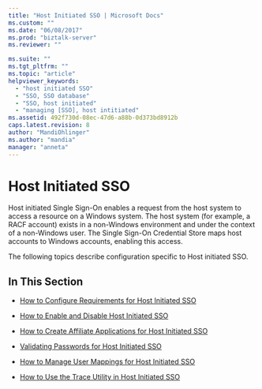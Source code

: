 ```yaml
---
title: "Host Initiated SSO | Microsoft Docs"
ms.custom: ""
ms.date: "06/08/2017"
ms.prod: "biztalk-server"
ms.reviewer: ""

ms.suite: ""
ms.tgt_pltfrm: ""
ms.topic: "article"
helpviewer_keywords: 
  - "host initiated SSO"
  - "SSO, SSO database"
  - "SSO, host initiated"
  - "managing [SSO], host intitiated"
ms.assetid: 492f730d-08ec-47d6-a88b-0d373bd8912b
caps.latest.revision: 8
author: "MandiOhlinger"
ms.author: "mandia"
manager: "anneta"
---
```

# Host Initiated SSO
Host initiated Single Sign-On enables a request from the host system to access a resource on a Windows system. The host system (for example, a RACF account) exists in a non-Windows environment and under the context of a non-Windows user. The Single Sign-On Credential Store maps host accounts to Windows accounts, enabling this access.  
  
 The following topics describe configuration specific to Host initiated SSO.  
  
## In This Section  
  
-   [How to Configure Requirements for Host Initiated SSO](../core/how-to-configure-requirements-for-host-initiated-sso.md)  
  
-   [How to Enable and Disable Host Initiated SSO](../core/how-to-enable-and-disable-host-initiated-sso.md)  
  
-   [How to Create Affiliate Applications for Host Initiated SSO](../core/how-to-create-affiliate-applications-for-host-initiated-sso.md)  
  
-   [Validating Passwords for Host Initiated SSO](../core/validating-passwords-for-host-initiated-sso.md)  
  
-   [How to Manage User Mappings for Host Initiated SSO](../core/how-to-manage-user-mappings-for-host-initiated-sso.md)  
  
-   [How to Use the Trace Utility in Host Initiated SSO](../core/how-to-use-the-trace-utility-in-host-initiated-sso.md)